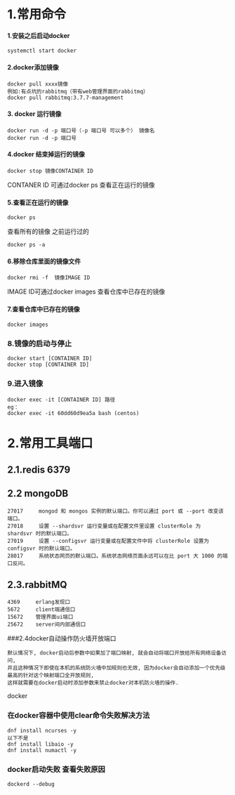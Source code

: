 # 1.常用命令
#### **1.安装之后启动docker**
~~~
systemctl start docker
~~~
#### **2.docker添加镜像**
~~~
docker pull xxxx镜像
例如:有点坑的rabbitmq（带有web管理界面的rabbitmq）
docker pull rabbitmq:3.7.7-management
~~~
#### **3. docker 运行镜像**
~~~
docker run -d -p 端口号（-p 端口号 可以多个） 镜像名
docker run -d -p 端口号
~~~
#### **4.docker 结束掉运行的镜像**
~~~
docker stop 镜像CONTAINER ID
~~~
CONTANER ID 可通过docker ps 查看正在运行的镜像
#### **5.查看正在运行的镜像**
~~~
docker ps
~~~
查看所有的镜像 之前运行过的
~~~
docker ps -a
~~~
#### **6.移除仓库里面的镜像文件**
~~~
docker rmi -f  镜像IMAGE ID
~~~
IMAGE ID可通过docker images 查看仓库中已存在的镜像
#### **7.查看仓库中已存在的镜像**
~~~
docker images
~~~
### **8.镜像的启动与停止**
~~~
docker start [CONTAINER ID]
docker stop [CONTAINER ID]
~~~
### **9.进入镜像**
~~~
docker exec -it [CONTAINER ID] 路径
eg：
docker exec -it 60dd60d9ea5a bash (centos)
~~~
# 2.常用工具端口
## 2.1.redis 6379
## 2.2 mongoDB 
~~~
27017     mongod 和 mongos 实例的默认端口。你可以通过 port 或 --port 改变该端口。
27018     设置 --shardsvr 运行变量或在配置文件里设置 clusterRole 为 shardsvr 时的默认端口。
27019     设置 --configsvr 运行变量或在配置文件中将 clusterRole 设置为 configsvr 时的默认端口。
28017     系统状态网页的默认端口。系统状态网络页面永远可以在比 port 大 1000 的端口反问。
~~~
## 2.3.rabbitMQ
~~~
4369     erlang发现口
5672     client端通信口
15672    管理界面ui端口
25672    server间内部通信口
~~~

###2.4docker自动操作防火墙开放端口
~~~
默认情况下, docker启动后参数中如果加了端口映射, 就会自动将端口开放给所有网络设备访问,  
并且这种情况下即使在本机的系统防火墙中加规则也无效, 因为docker会自动添加一个优先级最高的针对这个映射端口全开放规则,  
这样就需要在docker启动时添加参数来禁止docker对本机防火墙的操作.
~~~
docker


### 在docker容器中使用clear命令失败解决方法
```
dnf install ncurses -y
以下不是
dnf install libaio -y  
dnf install numactl -y
```

### docker启动失败 查看失败原因
```
dockerd --debug
```
<!--stackedit_data:
eyJoaXN0b3J5IjpbLTEwNjg2NzA0ODQsMTYxNDYxNjkxOCw4MT
IzNzMzNzQsLTM0NTc0NzIwNl19
-->